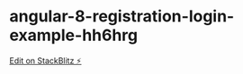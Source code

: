 # angular-8-registration-login-example-hh6hrg

[Edit on StackBlitz ⚡️](https://stackblitz.com/edit/angular-8-registration-login-example-hh6hrg)